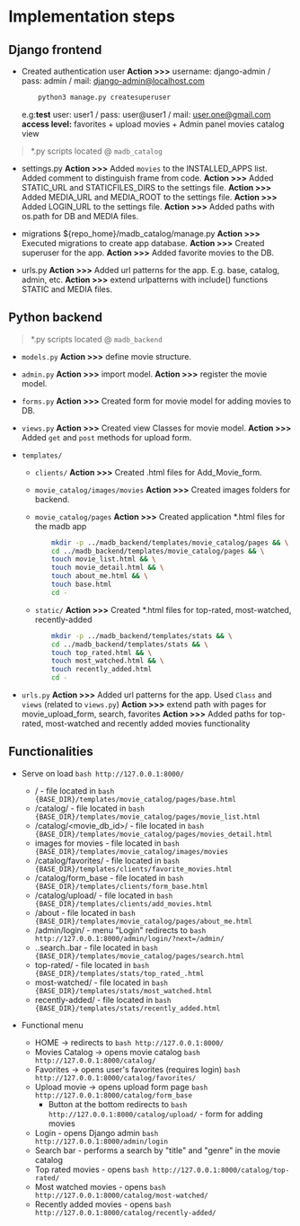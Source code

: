 # Implementation steps

## Django frontend

- Created authentication user
    **Action >>>**  username: django-admin / pass: admin / mail: <django-admin@localhost.com>

    ```bash
        python3 manage.py createsuperuser
    ```

    e.g:**test** user: user1 / pass: user@user1 / mail: <user.one@gmail.com>
        **access level:** favorites + upload movies + Admin panel movies catalog view

> *.py scripts located @ `madb_catalog`

- settings.py
    **Action >>>** Added `movies` to the INSTALLED_APPS list. Added comment to distinguish frame from code.
    **Action >>>** Added STATIC_URL and STATICFILES_DIRS to the settings file.
    **Action >>>** Added MEDIA_URL and MEDIA_ROOT to the settings file.
    **Action >>>** Added LOGIN_URL to the settings file.
    **Action >>>** Added paths with os.path for DB and MEDIA files.

- migrations ${repo_home}/madb_catalog/manage.py
    **Action >>>** Executed migrations to create app database.
    **Action >>>** Created superuser for the app.
    **Action >>>** Added favorite movies to the DB.

- urls.py
    **Action >>>** Added url patterns for the app. E.g. base, catalog, admin, etc.
    **Action >>>** extend urlpatterns with include() functions STATIC and MEDIA files.

## Python backend

> *.py scripts located @ `madb_backend`

- `models.py`
    **Action >>>** define movie structure.

- `admin.py`
    **Action >>>** import model.
    **Action >>>** register the movie model.

- `forms.py`
    **Action >>>** Created form for movie model for adding movies to DB.

- `views.py`
    **Action >>>** Created view Classes for movie model.
    **Action >>>** Added `get` and `post` methods for upload form.

- `templates/`

  - `clients/`
    **Action >>>** Created .html files for Add_Movie_form.

  - `movie_catalog/images/movies`
    **Action >>>** Created images folders for backend.

  - `movie_catalog/pages`
    **Action >>>** Created application *.html files for the madb app

    ```bash
        mkdir -p ../madb_backend/templates/movie_catalog/pages && \
        cd ../madb_backend/templates/movie_catalog/pages && \
        touch movie_list.html && \
        touch movie_detail.html && \
        touch about_me.html && \
        touch base.html
        cd -
    ```

  - `static/`
    **Action >>>** Created *.html files for top-rated, most-watched, recently-added

    ```bash
        mkdir -p ../madb_backend/templates/stats && \
        cd ../madb_backend/templates/stats && \
        touch top_rated.html && \
        touch most_watched.html && \
        touch recently_added.html
        cd -
    ```

- `urls.py`
    **Action >>>** Added url patterns for the app. Used `Class` and `views` (related to `views.py`)
    **Action >>>** extend path with pages for movie_upload_form, search, favorites
    **Action >>>** Added paths for top-rated, most-watched and recently added movies functionality

## Functionalities

- Serve on load  ```bash http://127.0.0.1:8000/```

  - / - file located in ```bash {BASE_DIR}/templates/movie_catalog/pages/base.html```
  - /catalog/ - file located in ```bash {BASE_DIR}/templates/movie_catalog/pages/movie_list.html```
  - /catalog/<movie_db_id>/ - file located in ```bash {BASE_DIR}/templates/movie_catalog/pages/movies_detail.html```
  - images for movies - file located in ```bash {BASE_DIR}/templates/movie_catalog/images/movies```
  - /catalog/favorites/ - file located in ```bash {BASE_DIR}/templates/clients/favorite_movies.html```
  - /catalog/form_base - file located in ```bash {BASE_DIR}/templates/clients/form_base.html```
  - /catalog/upload/ - file located in ```bash {BASE_DIR}/templates/clients/add_movies.html```
  - /about - file located in ```bash {BASE_DIR}/templates/movie_catalog/pages/about_me.html```
  - /admin/login/ - menu "Login" redirects to ```bash http://127.0.0.1:8000/admin/login/?next=/admin/```
  - ..search..bar - file located in ```bash {BASE_DIR}/templates/movie_catalog/pages/search.html```
  - top-rated/ - file located in ```bash {BASE_DIR}/templates/stats/top_rated_.html```
  - most-watched/ - file located in ```bash {BASE_DIR}/templates/stats/most_watched.html```
  - recently-added/ - file located in ```bash {BASE_DIR}/templates/stats/recently_added.html```

- Functional menu

  - HOME -> redirects to ```bash http://127.0.0.1:8000/```
  - Movies Catalog -> opens movie catalog ```bash http://127.0.0.1:8000/catalog/```
  - Favorites -> opens user's favorites (requires login) ```bash http://127.0.0.1:8000/catalog/favorites/```
  - Upload movie -> opens upload form page ```bash http://127.0.0.1:8000/catalog/form_base```
    - Button at the bottom redirects to ```bash http://127.0.0.1:8000/catalog/upload/``` - form for adding movies
  - Login - opens Django admin ```bash http://127.0.0.1:8000/admin/login```
  - Search bar - performs a search by "title" and "genre" in the movie catalog
  - Top rated movies - opens ```bash http://127.0.0.1:8000/catalog/top-rated/```
  - Most watched movies - opens ```bash http://127.0.0.1:8000/catalog/most-watched/```
  - Recently added movies - opens ```bash http://127.0.0.1:8000/catalog/recently-added/```
